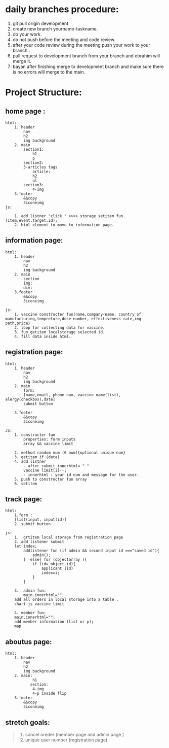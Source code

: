 # daily branches procedure:
1. git pull origin development  
2. create new branch <naming> yourname-taskname.
3. do your work.
4. do not push before the meeting and code review.
5. after your code review during the meeting push your work to your branch .
6. pull request to development branch from your branch and ebrahim will merge it.
7. bayan after finishing merge to development branch and make sure there is no errors will merge to the main.


# Project Structure:

## home page <index> :
``` 
html:
    1. header
        nav
        h2
        img background
    2. main
        section1:
            h1
            p
        section2:
        3-articles tags
            article:
            h2
            ul
        section3:
            4-img
    3.footer
        &&copy
        3iconeimg 
js:

    1. add listner "click " >>>> storage setitem fun.(item,event.target.id);
    2. html element to move to information page.
``` 
## information page:
```
html:
    1. header
        nav
        h2
        img background
    2. main
        section
        img:
        div:
    3.footer
        &&copy
        3iconeimg

js: 
    1. vaccine constructer fun(name,company-name, country of manufacturing,tempreture,dose number, effectiveness rate,img path,price)
    2. loop for collecting data for vaccine.
    3. fun getitem localstorage selected id. 
    4. fill data inside html.
```
## registration page:
```
html:
    1. header
        nav
        h2
        img background
    2. main
        form:
        [name,email, phone num, vaccine name(list), alergy(checkbox),date]
        submit button

    3.footer
        &&copy
        3iconeimg

JS:
    1. constructer fun  
        properties: form inputs
        array && vaccine limit

    2. method random num (6 num){optional unique num}
    3. getitem if (data)
    4. add listner 
        - after submit innerhtml= " "
        vaccine limit[i]--;
        - innerhtml : your id num and message for the user.
    5. push to constrocter fun array 
    6. setitem  
```
## track page:
```
html:
    1.form :
    [list(input, input(id)]
    2. submit button

js:
    1.  grtitem local storage from registration page 
    2. add listener submit
    let index;
        addlistener fun (if admin && second input id ==="saved id"){
            admin();
        }  else{ for (objectarray ){
            if (id= object.id){
                applicant (id)
                index=i;
            }
        } 

    3.  admin fun:
        main.innerhtml="";
    add all orders in local storage into a table .
    chart js vaccine limit

    4. member fun:
    main.innerhtml="";
    add member information (list or p);
    map 
```
## aboutus page:
```
html:
    1. header
        nav
        h2
        img background
    2. main:
            h1
           section:
            4-img
            4-p inside flip
    3.footer
        &&copy
        3iconeimg
```
## stretch goals:

> 1. cancel oreder (member page and admin page )
> 2. unique user number (registration page)




